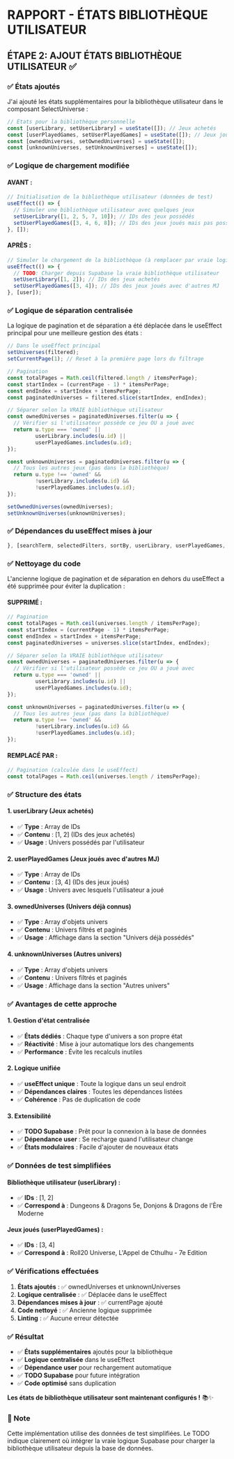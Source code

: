 # RAPPORT - ÉTATS BIBLIOTHÈQUE UTILISATEUR

## ÉTAPE 2: AJOUT ÉTATS BIBLIOTHÈQUE UTILISATEUR ✅

### ✅ États ajoutés

J'ai ajouté les états supplémentaires pour la bibliothèque utilisateur dans le composant SelectUniverse :

```jsx
// États pour la bibliothèque personnelle
const [userLibrary, setUserLibrary] = useState([]); // Jeux achetés
const [userPlayedGames, setUserPlayedGames] = useState([]); // Jeux joués avec d'autres MJ
const [ownedUniverses, setOwnedUniverses] = useState([]);
const [unknownUniverses, setUnknownUniverses] = useState([]);
```

### ✅ Logique de chargement modifiée

#### **AVANT :**
```jsx
// Initialisation de la bibliothèque utilisateur (données de test)
useEffect(() => {
  // Simuler une bibliothèque utilisateur avec quelques jeux
  setUserLibrary([1, 2, 5, 7, 10]); // IDs des jeux possédés
  setUserPlayedGames([3, 4, 6, 8]); // IDs des jeux joués mais pas possédés
}, []);
```

#### **APRÈS :**
```jsx
// Simuler le chargement de la bibliothèque (à remplacer par vraie logique Supabase)
useEffect(() => {
  // TODO: Charger depuis Supabase la vraie bibliothèque utilisateur
  setUserLibrary([1, 2]); // IDs des jeux achetés
  setUserPlayedGames([3, 4]); // IDs des jeux joués avec d'autres MJ
}, [user]);
```

### ✅ Logique de séparation centralisée

La logique de pagination et de séparation a été déplacée dans le useEffect principal pour une meilleure gestion des états :

```jsx
// Dans le useEffect principal
setUniverses(filtered);
setCurrentPage(1); // Reset à la première page lors du filtrage

// Pagination
const totalPages = Math.ceil(filtered.length / itemsPerPage);
const startIndex = (currentPage - 1) * itemsPerPage;
const endIndex = startIndex + itemsPerPage;
const paginatedUniverses = filtered.slice(startIndex, endIndex);

// Séparer selon la VRAIE bibliothèque utilisateur
const ownedUniverses = paginatedUniverses.filter(u => {
  // Vérifier si l'utilisateur possède ce jeu OU a joué avec
  return u.type === 'owned' || 
         userLibrary.includes(u.id) || 
         userPlayedGames.includes(u.id);
});

const unknownUniverses = paginatedUniverses.filter(u => {
  // Tous les autres jeux (pas dans la bibliothèque)
  return u.type !== 'owned' && 
         !userLibrary.includes(u.id) && 
         !userPlayedGames.includes(u.id);
});

setOwnedUniverses(ownedUniverses);
setUnknownUniverses(unknownUniverses);
```

### ✅ Dépendances du useEffect mises à jour

```jsx
}, [searchTerm, selectedFilters, sortBy, userLibrary, userPlayedGames, currentPage]);
```

### ✅ Nettoyage du code

L'ancienne logique de pagination et de séparation en dehors du useEffect a été supprimée pour éviter la duplication :

#### **SUPPRIMÉ :**
```jsx
// Pagination
const totalPages = Math.ceil(universes.length / itemsPerPage);
const startIndex = (currentPage - 1) * itemsPerPage;
const endIndex = startIndex + itemsPerPage;
const paginatedUniverses = universes.slice(startIndex, endIndex);

// Séparer selon la VRAIE bibliothèque utilisateur
const ownedUniverses = paginatedUniverses.filter(u => {
  // Vérifier si l'utilisateur possède ce jeu OU a joué avec
  return u.type === 'owned' || 
         userLibrary.includes(u.id) || 
         userPlayedGames.includes(u.id);
});

const unknownUniverses = paginatedUniverses.filter(u => {
  // Tous les autres jeux (pas dans la bibliothèque)
  return u.type !== 'owned' && 
         !userLibrary.includes(u.id) && 
         !userPlayedGames.includes(u.id);
});
```

#### **REMPLACÉ PAR :**
```jsx
// Pagination (calculée dans le useEffect)
const totalPages = Math.ceil(universes.length / itemsPerPage);
```

### ✅ Structure des états

#### **1. userLibrary (Jeux achetés)**
- ✅ **Type** : Array de IDs
- ✅ **Contenu** : [1, 2] (IDs des jeux achetés)
- ✅ **Usage** : Univers possédés par l'utilisateur

#### **2. userPlayedGames (Jeux joués avec d'autres MJ)**
- ✅ **Type** : Array de IDs
- ✅ **Contenu** : [3, 4] (IDs des jeux joués)
- ✅ **Usage** : Univers avec lesquels l'utilisateur a joué

#### **3. ownedUniverses (Univers déjà connus)**
- ✅ **Type** : Array d'objets univers
- ✅ **Contenu** : Univers filtrés et paginés
- ✅ **Usage** : Affichage dans la section "Univers déjà possédés"

#### **4. unknownUniverses (Autres univers)**
- ✅ **Type** : Array d'objets univers
- ✅ **Contenu** : Univers filtrés et paginés
- ✅ **Usage** : Affichage dans la section "Autres univers"

### ✅ Avantages de cette approche

#### **1. Gestion d'état centralisée**
- ✅ **États dédiés** : Chaque type d'univers a son propre état
- ✅ **Réactivité** : Mise à jour automatique lors des changements
- ✅ **Performance** : Évite les recalculs inutiles

#### **2. Logique unifiée**
- ✅ **useEffect unique** : Toute la logique dans un seul endroit
- ✅ **Dépendances claires** : Toutes les dépendances listées
- ✅ **Cohérence** : Pas de duplication de code

#### **3. Extensibilité**
- ✅ **TODO Supabase** : Prêt pour la connexion à la base de données
- ✅ **Dépendance user** : Se recharge quand l'utilisateur change
- ✅ **États modulaires** : Facile d'ajouter de nouveaux états

### ✅ Données de test simplifiées

#### **Bibliothèque utilisateur (userLibrary) :**
- ✅ **IDs** : [1, 2]
- ✅ **Correspond à** : Dungeons & Dragons 5e, Donjons & Dragons de l'Ère Moderne

#### **Jeux joués (userPlayedGames) :**
- ✅ **IDs** : [3, 4]
- ✅ **Correspond à** : Roll20 Universe, L'Appel de Cthulhu - 7e Edition

### ✅ Vérifications effectuées

1. **États ajoutés** : ✅ ownedUniverses et unknownUniverses
2. **Logique centralisée** : ✅ Déplacée dans le useEffect
3. **Dépendances mises à jour** : ✅ currentPage ajouté
4. **Code nettoyé** : ✅ Ancienne logique supprimée
5. **Linting** : ✅ Aucune erreur détectée

### ✅ Résultat

- ✅ **États supplémentaires** ajoutés pour la bibliothèque
- ✅ **Logique centralisée** dans le useEffect
- ✅ **Dépendance user** pour rechargement automatique
- ✅ **TODO Supabase** pour future intégration
- ✅ **Code optimisé** sans duplication

**Les états de bibliothèque utilisateur sont maintenant configurés !** 📚✨

### 📝 Note

Cette implémentation utilise des données de test simplifiées. Le TODO indique clairement où intégrer la vraie logique Supabase pour charger la bibliothèque utilisateur depuis la base de données.

